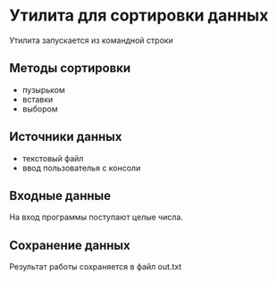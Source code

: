 # Утилита для сортировки данных

Утилита запускается из командной строки

## Методы сортировки

* пузырьком
* вставки
* выбором

## Источники данных

* текстовый файл
* ввод пользователья с консоли

## Входные данные

На вход программы поступают целые числа.

## Сохранение данных

Результат работы сохраняется в файл out.txt

